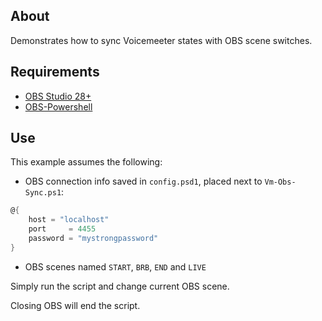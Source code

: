 ## About

Demonstrates how to sync Voicemeeter states with OBS scene switches.

## Requirements

-   [OBS Studio 28+](https://obsproject.com/)
-   [OBS-Powershell](https://github.com/StartAutomating/obs-powershell)

## Use

This example assumes the following:

-   OBS connection info saved in `config.psd1`, placed next to `Vm-Obs-Sync.ps1`:

```psd1
@{
    host = "localhost"
    port     = 4455
    password = "mystrongpassword"
}
```

-   OBS scenes named `START`, `BRB`, `END` and `LIVE`

Simply run the script and change current OBS scene.

Closing OBS will end the script.
